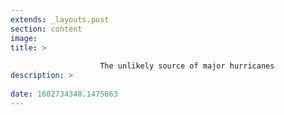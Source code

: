 ```yaml
--- 
extends: _layouts.post 
section: content 
image:  
title: > 
  
                    The unlikely source of major hurricanes                 
description: > 
   
date: 1602734348.1475663 
--- 
```


